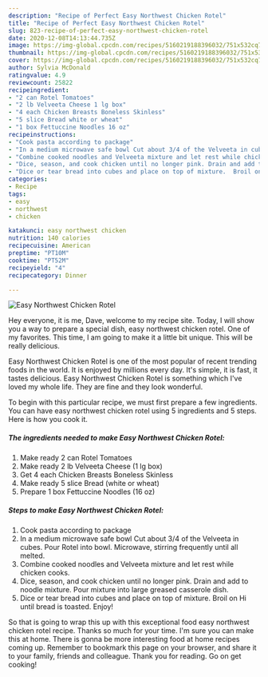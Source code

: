 ```yaml
---
description: "Recipe of Perfect Easy Northwest Chicken Rotel"
title: "Recipe of Perfect Easy Northwest Chicken Rotel"
slug: 823-recipe-of-perfect-easy-northwest-chicken-rotel
date: 2020-12-08T14:13:44.735Z
image: https://img-global.cpcdn.com/recipes/5160219188396032/751x532cq70/easy-northwest-chicken-rotel-recipe-main-photo.jpg
thumbnail: https://img-global.cpcdn.com/recipes/5160219188396032/751x532cq70/easy-northwest-chicken-rotel-recipe-main-photo.jpg
cover: https://img-global.cpcdn.com/recipes/5160219188396032/751x532cq70/easy-northwest-chicken-rotel-recipe-main-photo.jpg
author: Sylvia McDonald
ratingvalue: 4.9
reviewcount: 25822
recipeingredient:
- "2 can Rotel Tomatoes"
- "2 lb Velveeta Cheese 1 lg box"
- "4 each Chicken Breasts Boneless Skinless"
- "5 slice Bread white or wheat"
- "1 box Fettuccine Noodles 16 oz"
recipeinstructions:
- "Cook pasta according to package"
- "In a medium microwave safe bowl Cut about 3/4 of the Velveeta in cubes.  Pour Rotel into bowl.   Microwave, stirring frequently until all melted."
- "Combine cooked noodles and Velveeta mixture and let rest while chicken cooks."
- "Dice, season, and cook chicken until no longer pink. Drain and add to noodle mixture.  Pour mixture into large greased casserole dish."
- "Dice or tear bread into cubes and place on top of mixture.  Broil on Hi until bread is toasted.   Enjoy!"
categories:
- Recipe
tags:
- easy
- northwest
- chicken

katakunci: easy northwest chicken 
nutrition: 140 calories
recipecuisine: American
preptime: "PT10M"
cooktime: "PT52M"
recipeyield: "4"
recipecategory: Dinner

---
```



![Easy Northwest Chicken Rotel](https://img-global.cpcdn.com/recipes/5160219188396032/751x532cq70/easy-northwest-chicken-rotel-recipe-main-photo.jpg)

Hey everyone, it is me, Dave, welcome to my recipe site. Today, I will show you a way to prepare a special dish, easy northwest chicken rotel. One of my favorites. This time, I am going to make it a little bit unique. This will be really delicious.



Easy Northwest Chicken Rotel is one of the most popular of recent trending foods in the world. It is enjoyed by millions every day. It's simple, it is fast, it tastes delicious. Easy Northwest Chicken Rotel is something which I've loved my whole life. They are fine and they look wonderful.


To begin with this particular recipe, we must first prepare a few ingredients. You can have easy northwest chicken rotel using 5 ingredients and 5 steps. Here is how you cook it.

<!--inarticleads1-->

##### The ingredients needed to make Easy Northwest Chicken Rotel:

1. Make ready 2 can Rotel Tomatoes
1. Make ready 2 lb Velveeta Cheese (1 lg box)
1. Get 4 each Chicken Breasts Boneless Skinless
1. Make ready 5 slice Bread (white or wheat)
1. Prepare 1 box Fettuccine Noodles (16 oz)




<!--inarticleads2-->

##### Steps to make Easy Northwest Chicken Rotel:

1. Cook pasta according to package
1. In a medium microwave safe bowl Cut about 3/4 of the Velveeta in cubes.  Pour Rotel into bowl.   Microwave, stirring frequently until all melted.
1. Combine cooked noodles and Velveeta mixture and let rest while chicken cooks.
1. Dice, season, and cook chicken until no longer pink. Drain and add to noodle mixture.  Pour mixture into large greased casserole dish.
1. Dice or tear bread into cubes and place on top of mixture.  Broil on Hi until bread is toasted.   Enjoy!




So that is going to wrap this up with this exceptional food easy northwest chicken rotel recipe. Thanks so much for your time. I'm sure you can make this at home. There is gonna be more interesting food at home recipes coming up. Remember to bookmark this page on your browser, and share it to your family, friends and colleague. Thank you for reading. Go on get cooking!
